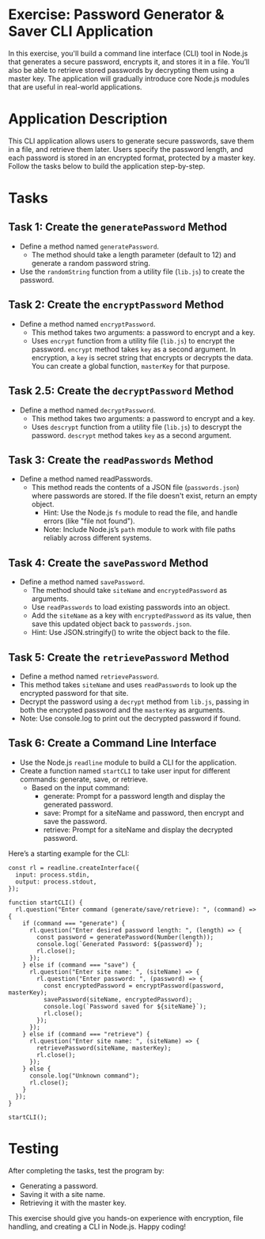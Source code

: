 # Exercise: Password Generator & Saver CLI Application
In this exercise, you'll build a command line interface (CLI) tool in Node.js that generates a secure password, encrypts it, and stores it in a file. You’ll also be able to retrieve stored passwords by decrypting them using a master key. The application will gradually introduce core Node.js modules that are useful in real-world applications.

# Application Description
This CLI application allows users to generate secure passwords, save them in a file, and retrieve them later. Users specify the password length, and each password is stored in an encrypted format, protected by a master key. Follow the tasks below to build the application step-by-step.

# Tasks
## Task 1: Create the `generatePassword` Method
- Define a method named `generatePassword`.
    - The method should take a length parameter (default to 12) and generate a random password string.
- Use the `randomString` function from a utility file (`lib.js`) to create the password.

## Task 2: Create the `encryptPassword` Method
- Define a method named `encryptPassword`.
    - This method takes two arguments: a password to encrypt and a key.
    - Uses `encrypt` function from a utility file (`lib.js`) to encrypt the password. `encrypt` method takes `key` as a second argument. In encryption, a `key` is secret string that encrypts or decrypts the data. You can create a global function, `masterKey` for that purpose.

## Task 2.5: Create the `decryptPassword` Method
- Define a method named `decryptPassword`.
    - This method takes two arguments: a password to encrypt and a key.
    - Uses `descrypt` function from a utility file (`lib.js`) to descrypt the password. `descrypt` method takes `key` as a second argument.

## Task 3: Create the `readPasswords` Method
- Define a method named readPasswords.
  - This method reads the contents of a JSON file (`passwords.json`) where passwords are stored. If the file doesn't exist, return an empty object.
    - Hint: Use the Node.js `fs` module to read the file, and handle errors (like "file not found").
    - Note: Include Node.js’s `path` module to work with file paths reliably across different systems.

## Task 4: Create the `savePassword` Method
- Define a method named `savePassword`.
  - The method should take `siteName` and `encryptedPassword` as arguments.
  - Use `readPasswords` to load existing passwords into an object.
  - Add the `siteName` as a key with `encryptedPassword` as its value, then save this updated object back to `passwords.json`.
  - Hint: Use JSON.stringify() to write the object back to the file.

## Task 5: Create the `retrievePassword` Method
- Define a method named `retrievePassword`.
- This method takes `siteName` and uses `readPasswords` to look up the encrypted password for that site.
- Decrypt the password using a `decrypt` method from `lib.js`, passing in both the encrypted password and the `masterKey` as arguments.
- Note: Use console.log to print out the decrypted password if found.

## Task 6: Create a Command Line Interface
- Use the Node.js `readline` module to build a CLI for the application.
- Create a function named `startCLI` to take user input for different commands: generate, save, or retrieve.
  - Based on the input command:
    - generate: Prompt for a password length and display the generated password.
    - save: Prompt for a siteName and password, then encrypt and save the password.
    - retrieve: Prompt for a siteName and display the decrypted password.

Here’s a starting example for the CLI:

```
const rl = readline.createInterface({
  input: process.stdin,
  output: process.stdout,
});

function startCLI() {
  rl.question("Enter command (generate/save/retrieve): ", (command) => {
    if (command === "generate") {
      rl.question("Enter desired password length: ", (length) => {
        const password = generatePassword(Number(length));
        console.log(`Generated Password: ${password}`);
        rl.close();
      });
    } else if (command === "save") {
      rl.question("Enter site name: ", (siteName) => {
        rl.question("Enter password: ", (password) => {
          const encryptedPassword = encryptPassword(password, masterKey);
          savePassword(siteName, encryptedPassword);
          console.log(`Password saved for ${siteName}`);
          rl.close();
        });
      });
    } else if (command === "retrieve") {
      rl.question("Enter site name: ", (siteName) => {
        retrievePassword(siteName, masterKey);
        rl.close();
      });
    } else {
      console.log("Unknown command");
      rl.close();
    }
  });
}

startCLI();
```

# Testing
After completing the tasks, test the program by:

- Generating a password.
- Saving it with a site name.
- Retrieving it with the master key.

This exercise should give you hands-on experience with encryption, file handling, and creating a CLI in Node.js. Happy coding!
